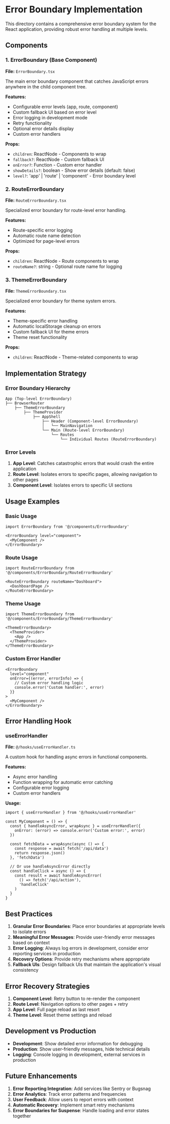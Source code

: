 # Error Boundary Implementation

This directory contains a comprehensive error boundary system for the React application, providing robust error handling at multiple levels.

## Components

### 1. ErrorBoundary (Base Component)
**File:** `ErrorBoundary.tsx`

The main error boundary component that catches JavaScript errors anywhere in the child component tree.

**Features:**
- Configurable error levels (app, route, component)
- Custom fallback UI based on error level
- Error logging in development mode
- Retry functionality
- Optional error details display
- Custom error handlers

**Props:**
- `children`: ReactNode - Components to wrap
- `fallback?`: ReactNode - Custom fallback UI
- `onError?`: Function - Custom error handler
- `showDetails?`: boolean - Show error details (default: false)
- `level?`: 'app' | 'route' | 'component' - Error boundary level

### 2. RouteErrorBoundary
**File:** `RouteErrorBoundary.tsx`

Specialized error boundary for route-level error handling.

**Features:**
- Route-specific error logging
- Automatic route name detection
- Optimized for page-level errors

**Props:**
- `children`: ReactNode - Route components to wrap
- `routeName?`: string - Optional route name for logging

### 3. ThemeErrorBoundary
**File:** `ThemeErrorBoundary.tsx`

Specialized error boundary for theme system errors.

**Features:**
- Theme-specific error handling
- Automatic localStorage cleanup on errors
- Custom fallback UI for theme errors
- Theme reset functionality

**Props:**
- `children`: ReactNode - Theme-related components to wrap

## Implementation Strategy

### Error Boundary Hierarchy

```
App (Top-level ErrorBoundary)
├── BrowserRouter
    ├── ThemeErrorBoundary
        ├── ThemeProvider
            ├── AppShell
                ├── Header (Component-level ErrorBoundary)
                │   └── MainNavigation
                └── Main (Route-level ErrorBoundary)
                    └── Routes
                        └── Individual Routes (RouteErrorBoundary)
```

### Error Levels

1. **App Level**: Catches catastrophic errors that would crash the entire application
2. **Route Level**: Isolates errors to specific pages, allowing navigation to other pages
3. **Component Level**: Isolates errors to specific UI sections

## Usage Examples

### Basic Usage
```tsx
import ErrorBoundary from '@/components/ErrorBoundary'

<ErrorBoundary level="component">
  <MyComponent />
</ErrorBoundary>
```

### Route Usage
```tsx
import RouteErrorBoundary from '@/components/ErrorBoundary/RouteErrorBoundary'

<RouteErrorBoundary routeName="Dashboard">
  <DashboardPage />
</RouteErrorBoundary>
```

### Theme Usage
```tsx
import ThemeErrorBoundary from '@/components/ErrorBoundary/ThemeErrorBoundary'

<ThemeErrorBoundary>
  <ThemeProvider>
    <App />
  </ThemeProvider>
</ThemeErrorBoundary>
```

### Custom Error Handler
```tsx
<ErrorBoundary 
  level="component"
  onError={(error, errorInfo) => {
    // Custom error handling logic
    console.error('Custom handler:', error)
  }}
>
  <MyComponent />
</ErrorBoundary>
```

## Error Handling Hook

### useErrorHandler
**File:** `@/hooks/useErrorHandler.ts`

A custom hook for handling async errors in functional components.

**Features:**
- Async error handling
- Function wrapping for automatic error catching
- Configurable error logging
- Custom error handlers

**Usage:**
```tsx
import { useErrorHandler } from '@/hooks/useErrorHandler'

const MyComponent = () => {
  const { handleAsyncError, wrapAsync } = useErrorHandler({
    onError: (error) => console.error('Custom error:', error)
  })

  const fetchData = wrapAsync(async () => {
    const response = await fetch('/api/data')
    return response.json()
  }, 'fetchData')

  // Or use handleAsyncError directly
  const handleClick = async () => {
    const result = await handleAsyncError(
      () => fetch('/api/action'),
      'handleClick'
    )
  }
}
```

## Best Practices

1. **Granular Error Boundaries**: Place error boundaries at appropriate levels to isolate errors
2. **Meaningful Error Messages**: Provide user-friendly error messages based on context
3. **Error Logging**: Always log errors in development, consider error reporting services in production
4. **Recovery Options**: Provide retry mechanisms where appropriate
5. **Fallback UIs**: Design fallback UIs that maintain the application's visual consistency

## Error Recovery Strategies

1. **Component Level**: Retry button to re-render the component
2. **Route Level**: Navigation options to other pages + retry
3. **App Level**: Full page reload as last resort
4. **Theme Level**: Reset theme settings and reload

## Development vs Production

- **Development**: Show detailed error information for debugging
- **Production**: Show user-friendly messages, hide technical details
- **Logging**: Console logging in development, external services in production

## Future Enhancements

1. **Error Reporting Integration**: Add services like Sentry or Bugsnag
2. **Error Analytics**: Track error patterns and frequencies
3. **User Feedback**: Allow users to report errors with context
4. **Automatic Recovery**: Implement smart retry mechanisms
5. **Error Boundaries for Suspense**: Handle loading and error states together
